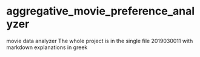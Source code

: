 # aggregative_movie_preference_analyzer
movie data analyzer
The whole project is in the single file 2019030011 with markdown explanations in greek
